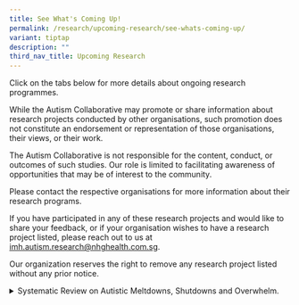 ```yaml
---
title: See What's Coming Up!
permalink: /research/upcoming-research/see-whats-coming-up/
variant: tiptap
description: ""
third_nav_title: Upcoming Research
---
```

<p>Click on the tabs below for more details about ongoing research programmes.</p>
<p>While the Autism Collaborative may promote or share information about
research projects conducted by other organisations, such promotion does
not constitute an endorsement or representation of those organisations,
their views, or their work.</p>
<p>The Autism Collaborative is not responsible for the content, conduct,
or outcomes of such studies. Our role is limited to facilitating awareness
of opportunities that may be of interest to the community.</p>
<p>Please contact the respective organisations for more information about
their research programs.</p>
<p>If you have participated in any of these research projects and would like
to share your feedback, or if your organisation wishes to have a research
project listed, please reach out to us at <a href="mailto: imh.autism.research@nhghealth.com.sg" rel="noopener noreferrer nofollow" target="_blank"><u>imh.autism.research@nhghealth.com.sg</u></a>.</p>
<p>Our organization reserves the right to remove any research project listed
without any prior notice.</p>
<div data-type="detailGroup" class="isomer-accordion-group isomer-accordion isomer-accordion-white">
<details class="isomer-details">
<summary>Systematic Review on Autistic Meltdowns, Shutdowns and Overwhelm.</summary>
<div data-type="detailsContent" class="isomer-details-content">
<div class="isomer-image-wrapper">
<img style="width: 100%" height="auto" width="100%" alt="Autism Research: Poster for Systematic Review on Autistic Meltdowns, Shutdowns and Overwhelm" src="/images/systematic_review_research_poster.png">
</div>
<p><strong>Systematic Review on Autistic Meltdowns, Shutdowns and Overwhelm</strong>
</p>
<p>A research team from IMH is conducting a systematic review to better understand
autistic meltdowns, shutdowns, and overwhelm and they want to ensure their
work reflects real experiences and perspectives. For this, they are looking
for 1-2 eligible individuals to join their research team to help with the
interpretation and contextualisation of findings.</p>
<p></p>
<p></p>
</div>
</details>
</div>
<p></p>